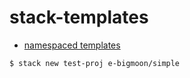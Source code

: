 # stack-templates

- [namespaced templates](https://haskell.e-bigmoon.com/posts/2018/06-27-namespaced-templates.html)

```shell
$ stack new test-proj e-bigmoon/simple
```
